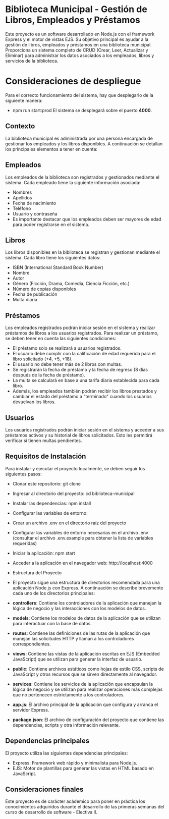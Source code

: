 # Biblioteca Municipal - Gestión de Libros, Empleados y Préstamos

Este proyecto es un software desarrollado en Node.js con el framework Express y el motor de vistas EJS. Su objetivo principal es ayudar a la gestión de libros, empleados y préstamos en una biblioteca municipal. Proporciona un sistema completo de CRUD (Crear, Leer, Actualizar y Eliminar) para administrar los datos asociados a los empleados, libros y servicios de la biblioteca.

# Consideraciones de despliegue

Para el correcto funcionamiento del sistema, hay que desplegarlo de la siguiente manera:
- npm run start:prod
El sistema se desplegará sobre el puerto **4000**.

## Contexto
La biblioteca municipal es administrada por una persona encargada de gestionar los empleados y los libros disponibles. A continuación se detallan los principales elementos a tener en cuenta:

## Empleados
Los empleados de la biblioteca son registrados y gestionados mediante el sistema. Cada empleado tiene la siguiente información asociada:

- Nombres
- Apellidos
- Fecha de nacimiento
- Teléfono
- Usuario y contraseña
- Es importante destacar que los empleados deben ser mayores de edad para poder registrarse en el sistema.

## Libros

Los libros disponibles en la biblioteca se registran y gestionan mediante el sistema. Cada libro tiene los siguientes datos:

- ISBN (International Standard Book Number)
- Nombre
- Autor
- Género (Ficción, Drama, Comedia, Ciencia Ficción, etc.)
- Número de copias disponibles
- Fecha de publicación
- Multa diaria

## Préstamos

Los empleados registrados podrán iniciar sesión en el sistema y realizar préstamos de libros a los usuarios registrados. Para realizar un préstamo, se deben tener en cuenta las siguientes condiciones:

- El préstamo solo se realizará a usuarios registrados.
- El usuario debe cumplir con la calificación de edad requerida para el libro solicitado (+4, +5, +18).
- El usuario no debe tener más de 2 libros con multas.
- Se registrarán la fecha de préstamo y la fecha de regreso (8 días después de la fecha de préstamo).
- La multa se calculará en base a una tarifa diaria establecida para cada libro.
- Además, los empleados también podrán recibir los libros prestados y cambiar el estado del préstamo a "terminado" cuando los usuarios devuelvan los libros.

## Usuarios
Los usuarios registrados podrán iniciar sesión en el sistema y acceder a sus préstamos activos y su historial de libros solicitados. Esto les permitirá verificar si tienen multas pendientes.

## Requisitos de Instalación
Para instalar y ejecutar el proyecto localmente, se deben seguir los siguientes pasos:

- Clonar este repositorio: git clone <URL del repositorio>
- Ingresar al directorio del proyecto: cd biblioteca-municipal
- Instalar las dependencias: npm install
- Configurar las variables de entorno:
- Crear un archivo .env en el directorio raíz del proyecto
- Configurar las variables de entorno necesarias en el archivo .env (consultar el archivo .env.example para obtener la lista de variables requeridas)
- Iniciar la aplicación: npm start
- Acceder a la aplicación en el navegador web: http://localhost:4000
- Estructura del Proyecto
- El proyecto sigue una estructura de directorios recomendada para una aplicación Node.js con Express. A continuación se describe brevemente cada uno de los directorios principales:

- **controllers**: Contiene los controladores de la aplicación que manejan la lógica de negocio y las interacciones con los modelos de datos.
- **models**: Contiene los modelos de datos de la aplicación que se utilizan para interactuar con la base de datos.
- **routes**: Contiene las definiciones de las rutas de la aplicación que manejan las solicitudes HTTP y llaman a los controladores correspondientes.
- **views**: Contiene las vistas de la aplicación escritas en EJS (Embedded JavaScript) que se utilizan para generar la interfaz de usuario.
- **public**: Contiene archivos estáticos como hojas de estilo CSS, scripts de JavaScript y otros recursos que se sirven directamente al navegador.
- **services**: Contiene los servicios de la aplicación que encapsulan la lógica de negocio y se utilizan para realizar operaciones más complejas que no pertenecen estrictamente a los controladores.
- **app.js**: El archivo principal de la aplicación que configura y arranca el servidor Express.
- **package.json**: El archivo de configuración del proyecto que contiene las dependencias, scripts y otra información relevante.

## Dependencias principales
El proyecto utiliza las siguientes dependencias principales:

- Express: Framework web rápido y minimalista para Node.js.
- EJS: Motor de plantillas para generar las vistas en HTML basado en JavaScript.

## Consideraciones finales

Este proyecto es de carácter acádemico para poner en práctica los conocimientos adquiridos durante el desarrollo de las primeras semanas del curso de desarrollo de software - Electiva II.
